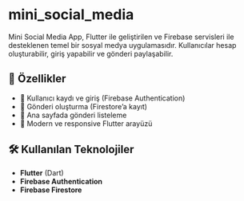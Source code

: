 # mini_social_media

Mini Social Media App, Flutter ile geliştirilen ve Firebase servisleri ile desteklenen temel bir sosyal medya uygulamasıdır. Kullanıcılar hesap oluşturabilir, giriş yapabilir ve gönderi paylaşabilir.

## 🚀 Özellikler

- 🔐 Kullanıcı kaydı ve giriş (Firebase Authentication)
- 📝 Gönderi oluşturma (Firestore’a kayıt)
- 📰 Ana sayfada gönderi listeleme
- 📱 Modern ve responsive Flutter arayüzü

## 🛠️ Kullanılan Teknolojiler

- **Flutter** (Dart)
- **Firebase Authentication**
- **Firebase Firestore**



